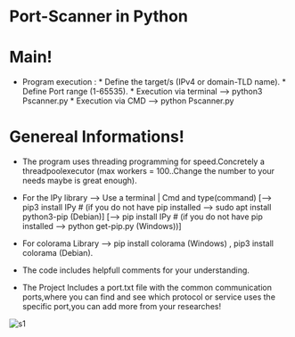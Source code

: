 
# Port-Scanner in Python

# Main!
* Program execution : * Define the target/s (IPv4 or domain-TLD name). 
                      * Define Port range (1-65535).
                      * Execution via terminal --> python3 Pscanner.py
                      * Execution via CMD --> python Pscanner.py
                    
# Genereal Informations!
* The program uses threading programming for speed.Concretely a threadpoolexecutor (max workers = 100..Change the number to your needs maybe is great enough).
* For the IPy library --> Use a terminal | Cmd and type(command) [--> pip3 install IPy # (if you do not have pip installed --> sudo apt install python3-pip (Debian)]
                                                                [--> pip install IPy # (if you do not have pip installed --> python get-pip.py (Windows))]
                                                                                                         
* For colorama Library --> pip install colorama (Windows) , pip3 install colorama (Debian).                                                                                          
* The code includes helpfull comments for your understanding.
* The Project Includes a port.txt file with the common communication ports,where you can find and see which protocol or service uses the specific port,you can add more from your researches!

![s1](https://user-images.githubusercontent.com/83230070/128787546-d1330a54-b1f7-42ae-9e8e-39ea92dd66c3.png)
